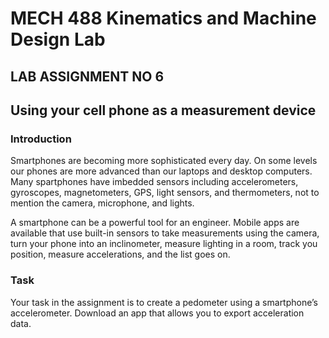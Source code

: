 # MECH 488 Kinematics and Machine Design Lab

## LAB ASSIGNMENT NO 6

## Using your cell phone as a measurement device

### Introduction

Smartphones are becoming more sophisticated every day. On some levels our phones are more advanced than our laptops and desktop computers. Many spartphones have imbedded sensors including accelerometers, gyroscopes, magnetometers, GPS, light sensors, and thermometers, not to mention the camera, microphone, and lights.

A smartphone can be a powerful tool for an engineer. Mobile apps are available that use built-in sensors to take measurements using the camera, turn your phone into an inclinometer, measure lighting in a room, track you position, measure accelerations, and the list goes on.

### Task

Your task in the assignment is to create a pedometer using a smartphone’s accelerometer. Download an app that allows you to export acceleration data.
